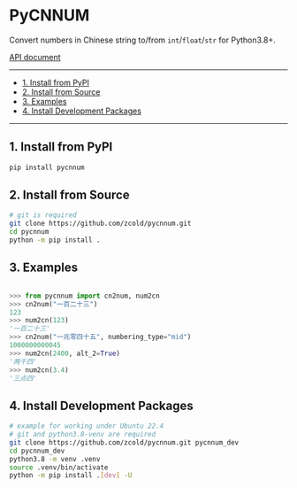 # PyCNNUM

Convert numbers in Chinese string to/from `int`/`float`/`str` for Python3.8+.

[API document](https://zcold.github.io/pycnnum/pycnnum.html)

---

- [1. Install from PyPI](#1-install-from-pypi)
- [2. Install from Source](#2-install-from-source)
- [3. Examples](#3-examples)
- [4. Install Development Packages](#4-install-development-packages)

---

## 1. Install from PyPI

```bash
pip install pycnnum
```

## 2. Install from Source

```bash
# git is required
git clone https://github.com/zcold/pycnnum.git
cd pycnnum
python -m pip install .
```

## 3. Examples

```python

>>> from pycnnum import cn2num, num2cn
>>> cn2num("一百二十三")
123
>>> num2cn(123)
'一百二十三'
>>> cn2num("一兆零四十五", numbering_type="mid")
1000000000045
>>> num2cn(2400, alt_2=True)
'两千四'
>>> num2cn(3.4)
'三点四'

```

## 4. Install Development Packages

```bash
# example for working under Ubuntu 22.4
# git and python3.8-venv are required
git clone https://github.com/zcold/pycnnum.git pycnnum_dev
cd pycnnum_dev
python3.8 -m venv .venv
source .venv/bin/activate
python -m pip install .[dev] -U

```
